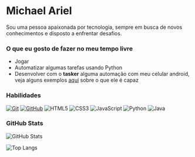 # Michael Ariel

Sou uma pessoa apaixonada por tecnologia, sempre em busca de novos conhecimentos e disposto a enfrentar desafios.

### O que eu gosto de fazer no meu tempo livre

- Jogar
- Automatizar algumas tarefas usando Python
- Desenvolver com o **tasker** alguma automação com meu celular android, veja alguns exemplos [aqui](https://tasker.joaoapps.com/exampleuses.html) sobre o que ele é capaz

### Habilidades

[![Git](https://img.shields.io/badge/Git-24292f?style=for-the-badge&logo=git&logoColor=E44C30)](https://git-scm.com/doc)
[![GitHub](https://img.shields.io/badge/GitHub-24292f?style=for-the-badge&logo=github&logoColor=fff)](https://docs.github.com/)
![HTML5](https://img.shields.io/badge/HTML-24292f?style=for-the-badge&logo=html5&logoColor=E34F26)
![CSS3](https://img.shields.io/badge/CSS3-24292f?style=for-the-badge&logo=css3&logoColor=1572B6)
![JavaScript](https://img.shields.io/badge/JavaScript-24292f?style=for-the-badge&logo=javascript&logoColor=f1e05a)
![Python](https://img.shields.io/badge/Python-24292f?style=for-the-badge&logo=python&logoColor=f1e05a)
![Java](https://img.shields.io/badge/Java-24292f?style=for-the-badge&logo=openjdk&logoColor=ED8B00)

### GitHub Stats
![GitHub Stats](https://github-readme-stats.vercel.app/api?username=michaelarieldev&hide_title=true&hide=issues&icon_color=E63946&show_icons=true&bg_color=24292f&border_color=373e47&title_color=E63946&text_color=7f8995)

![Top Langs](https://github-readme-stats-git-masterrstaa-rickstaa.vercel.app/api/top-langs/?username=michaelarieldev&layout=compact&bg_color=24292f&border_color=373e47&title_color=E63946&text_color=c9d7e8)
